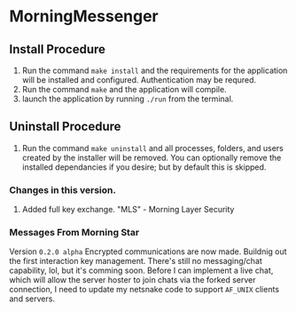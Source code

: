 # MorningMessenger

## Install Procedure
1. Run the command `make install` and the requirements for the application will be installed and configured. Authentication may be requred.
2. Run the command `make` and the application will compile.
3. launch the application by running `./run` from the terminal.

## Uninstall Procedure
1. Run the command `make uninstall` and all processes, folders, and users created by the installer will be removed. You can optionally remove the installed dependancies if you desire; but by default this is skipped.

### Changes in this version.
1. Added full key exchange. "MLS" - Morning Layer Security

### Messages From Morning Star
Version `0.2.0 alpha`
Encrypted communications are now made. Buildnig out the first interaction key management.
There's still no messaging/chat capability, lol, but it's comming soon. Before I can implement a live chat, which will allow the server hoster to join chats via the forked server connection, I need to update my netsnake code to support `AF_UNIX` clients and servers. 
